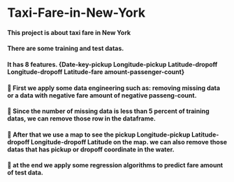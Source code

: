 # Taxi-Fare-in-New-York
#### This project is about taxi fare in New York
#### There are some training and test datas.
#### It has 8 features. {Date-key-pickup Longitude-pickup Latitude-dropoff Longitude-dropoff Latitude-fare amount-passenger-count}
#### &#x1F539;  First we apply some data engineering such as: removing missing data or a data with negative fare amount of negative passeng-count.
#### &#x1F539; Since the number of missing data is less than 5 percent of training datas, we can remove those row in the dataframe.
#### &#x1F539; After that we use a map to see the pickup Longitude-pickup Latitude-dropoff Longitude-dropoff Latitude on the map. we can also remove those datas that has pickup or dropoff coordinate in the water.
#### &#x1F539; at the end we apply some regression algorithms to predict fare amount of test data.

